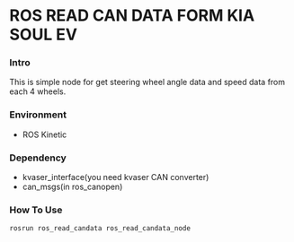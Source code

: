 # ROS READ CAN DATA FORM KIA SOUL EV

### Intro

This is simple node for get steering wheel angle data and speed data from each 4 wheels.

### Environment

* ROS Kinetic

### Dependency

* kvaser_interface(you need kvaser CAN converter)
* can_msgs(in ros_canopen)



### How To Use

`rosrun ros_read_candata ros_read_candata_node`